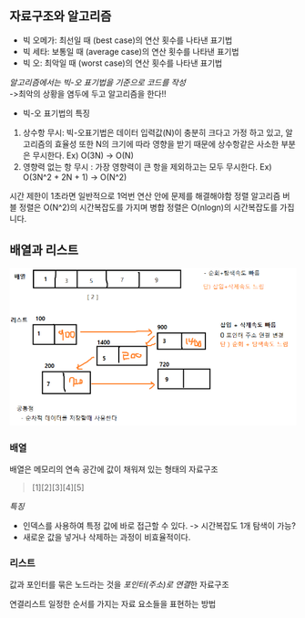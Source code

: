 

## 자료구조와 알고리즘

- 빅 오메가: 최선일 때 (best case)의 연산 횟수를 나타낸 표기법
- 빅 세타: 보통일 때 (average case)의 연산 횟수를 나타낸 표기법
- 빅 오: 최악일 때 (worst case)의 연산 횟수를 나타낸 표기법

*알고리즘에서는 빅-오 표기법을 기준으로 코드를 작성*  
->최악의 상황을 염두에 두고 알고리즘을 한다!!

* 빅-오 표기법의 특징
1. 상수항 무시: 빅-오표기법은 데이터 입력값(N)이 충분히 크다고 가정
   하고 있고, 알고리즘의 효율성 또한 N의 크기에 따라 영향을 받기 때문에
   상수항같은 사소한 부분은 무시한다.
   Ex) O(3N) -> O(N)
2. 영향력 없는 항 무시 : 가장 영향력이 큰 항을 제외하고는 모두 무시한다.
   Ex) O(3N^2 + 2N + 1) -> O(N^2)

시간 제한이 1초라면 일반적으로 1억번 연산 안에 문제를 해결해야함
정렬 알고리즘
버블 정렬은 O(N^2)의 시간복잡도를 가지며 
병합 정렬은 O(nlogn)의 시간복잡도를 가집니다.

## 배열과 리스트
![img.png](img.png)
### 배열
배열은 메모리의 연속 공간에 값이 채워져 있는 형태의 자료구조   
> [1][2][3][4][5]

*특징*
 - 인덱스를 사용하여 특정 값에 바로 접근할 수 있다.
-> 시간복잡도 1개 탐색이 가능?
 - 새로운 값을 넣거나 삭제하는 과정이 비효율적이다.


### 리스트
값과 포인터를 묶은 노드라는 것을 *포인터(주소)로 연결*한 자료구조

연결리스트
일정한 순서를 가지는 자료 요소들을 표현하는 방법
